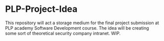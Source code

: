 # PLP-Project-Idea
This repository will act a storage medium for the final project submission at PLP academy Software Development course. The idea will be creating some sort of theoretical security company intranet. WIP.
